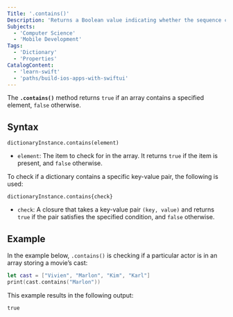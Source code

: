 ```yaml
---
Title: '.contains()'
Description: 'Returns a Boolean value indicating whether the sequence contains the given element.'
Subjects:
  - 'Computer Science'
  - 'Mobile Development'
Tags:
  - 'Dictionary'
  - 'Properties'
CatalogContent:
  - 'learn-swift'
  - 'paths/build-ios-apps-with-swiftui'
---
```


The **`.contains()`** method returns `true` if an array contains a specified element, `false` otherwise.

## Syntax

```pseudo
dictionaryInstance.contains(element)
```

- `element`: The item to check for in the array. It returns `true` if the item is present, and `false` otherwise.

To check if a dictionary contains a specific key-value pair, the following is used:

```pseudo
dictionaryInstance.contains{check}
```

- `check`: A closure that takes a key-value pair `(key, value)` and returns `true` if the pair satisfies the specified condition, and `false` otherwise.

## Example

In the example below, `.contains()` is checking if a particular actor is in an array storing a movie’s cast:

```swift
let cast = ["Vivien", "Marlon", "Kim", "Karl"]
print(cast.contains("Marlon"))
```

This example results in the following output:

```shell
true
```
